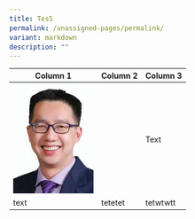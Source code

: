 ```yaml
---
title: Tes5
permalink: /unassigned-pages/permalink/
variant: markdown
description: ""
---
```



| Column 1 | Column 2 | Column 3 |
| -------- | -------- | -------- |
| ![](/images/School_Leaders/tan_soon_hui.jpg)|     | Text     |
| text | tetetet| tetwtwtt|

